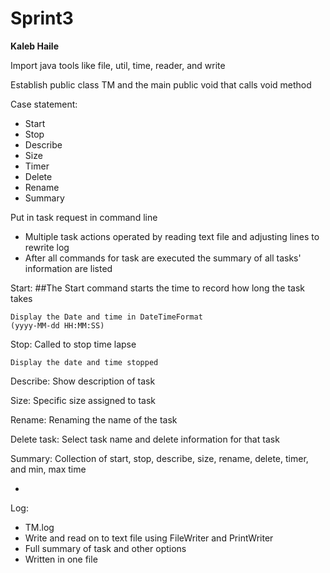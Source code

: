 # Sprint3

**Kaleb Haile**

Import java tools like file, util, time, reader, and write

Establish public class TM and the main public void that calls void method

Case statement:
  * Start
  * Stop
  * Describe
  * Size
  * Timer
  * Delete
  * Rename
  * Summary
  
Put in task request in command line
- Multiple task actions operated by reading text file and adjusting lines to rewrite log
- After all commands for task are executed the summary of all tasks' information are listed


Start:
    ##The Start command starts the time to record how long the task takes 
    
    Display the Date and time in DateTimeFormat
    (yyyy-MM-dd HH:MM:SS)
    
Stop:
    Called to stop time lapse
    
    Display the date and time stopped
    
Describe: 
    Show description of task 
    
Size:
    Specific size assigned to task

Rename:
    Renaming the name of the task
    
Delete task:
    Select task name and delete information for that task
    
Summary:
    Collection of start, stop, describe, size, rename, delete, timer, and min, max time
    
* 

Log:
* TM.log
* Write and read on to text file using FileWriter and PrintWriter
* Full summary of task and other options
* Written in one file
    

